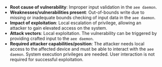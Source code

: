 - **Root cause of vulnerability**: Improper input validation in the `aee daemon`.
- **Weaknesses/vulnerabilities present**: Out-of-bounds write due to missing or inadequate bounds checking of input data in the `aee daemon`.
- **Impact of exploitation**: Local escalation of privilege, allowing an attacker to gain elevated access on the system.
- **Attack vectors**: Local exploitation. The vulnerability can be triggered by providing crafted input to the `aee daemon`.
- **Required attacker capabilities/position**: The attacker needs local access to the affected device and must be able to interact with the `aee daemon`. System execution privileges are needed. User interaction is not required for successful exploitation.